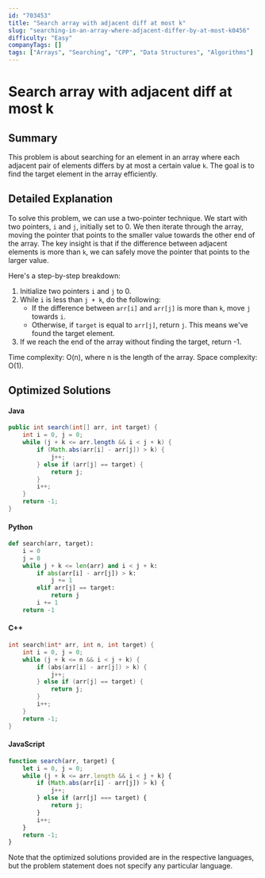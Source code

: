 ```yaml
---
id: "703453"
title: "Search array with adjacent diff at most k"
slug: "searching-in-an-array-where-adjacent-differ-by-at-most-k0456"
difficulty: "Easy"
companyTags: []
tags: ["Arrays", "Searching", "CPP", "Data Structures", "Algorithms"]
---
```


# Search array with adjacent diff at most k

## Summary
This problem is about searching for an element in an array where each adjacent pair of elements differs by at most a certain value `k`. The goal is to find the target element in the array efficiently.

## Detailed Explanation
To solve this problem, we can use a two-pointer technique. We start with two pointers, `i` and `j`, initially set to 0. We then iterate through the array, moving the pointer that points to the smaller value towards the other end of the array. The key insight is that if the difference between adjacent elements is more than `k`, we can safely move the pointer that points to the larger value.

Here's a step-by-step breakdown:

1. Initialize two pointers `i` and `j` to 0.
2. While `i` is less than `j + k`, do the following:
	* If the difference between `arr[i]` and `arr[j]` is more than `k`, move `j` towards `i`.
	* Otherwise, if `target` is equal to `arr[j]`, return `j`. This means we've found the target element.
3. If we reach the end of the array without finding the target, return -1.

Time complexity: O(n), where n is the length of the array.
Space complexity: O(1).

## Optimized Solutions

#### Java
```java
public int search(int[] arr, int target) {
    int i = 0, j = 0;
    while (j + k <= arr.length && i < j + k) {
        if (Math.abs(arr[i] - arr[j]) > k) {
            j++;
        } else if (arr[j] == target) {
            return j;
        }
        i++;
    }
    return -1;
}
```

#### Python
```python
def search(arr, target):
    i = 0
    j = 0
    while j + k <= len(arr) and i < j + k:
        if abs(arr[i] - arr[j]) > k:
            j += 1
        elif arr[j] == target:
            return j
        i += 1
    return -1
```

#### C++
```cpp
int search(int* arr, int n, int target) {
    int i = 0, j = 0;
    while (j + k <= n && i < j + k) {
        if (abs(arr[i] - arr[j]) > k) {
            j++;
        } else if (arr[j] == target) {
            return j;
        }
        i++;
    }
    return -1;
}
```

#### JavaScript
```javascript
function search(arr, target) {
    let i = 0, j = 0;
    while (j + k <= arr.length && i < j + k) {
        if (Math.abs(arr[i] - arr[j]) > k) {
            j++;
        } else if (arr[j] === target) {
            return j;
        }
        i++;
    }
    return -1;
}
```
Note that the optimized solutions provided are in the respective languages, but the problem statement does not specify any particular language.